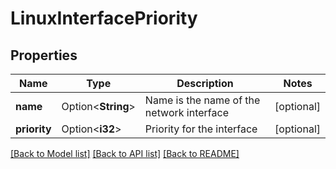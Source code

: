 # LinuxInterfacePriority

## Properties

Name | Type | Description | Notes
------------ | ------------- | ------------- | -------------
**name** | Option<**String**> | Name is the name of the network interface | [optional]
**priority** | Option<**i32**> | Priority for the interface | [optional]

[[Back to Model list]](../README.md#documentation-for-models) [[Back to API list]](../README.md#documentation-for-api-endpoints) [[Back to README]](../README.md)


